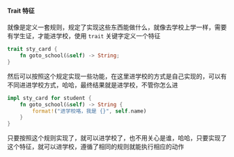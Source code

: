 #### Trait 特征

就像是定义一套规则，规定了实现这些东西能做什么，就像去学校上学一样，需要有学生证，才能进学校，使用 `trait` 关键字定义一个特征

```rust
trait sty_card {
	fn goto_school(&self) -> String;
}
```

然后可以按照这个规定实现一些功能，在这里进学校的方式是自己实现的，可以有不同进进学校方式，哈哈，最终结果就是进学校，不管你怎么进

```rust
impl sty_card for student {
	fn goto_school(&self) -> String {
		format!("进学校咯，我是 {}", self.name)
	}
}
```

只要按照这个规则实现了，就可以进学校了，也不用关心是谁，哈哈，只要实现了这个特征，就可以进学校，遵循了相同的规则就能执行相应的动作



